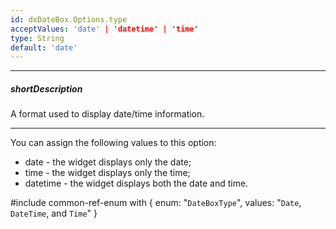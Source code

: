 ```yaml
---
id: dxDateBox.Options.type
acceptValues: 'date' | 'datetime' | 'time'
type: String
default: 'date'
---
```

---
##### shortDescription
A format used to display date/time information.

---
You can assign the following values to this option:

- date - the widget displays only the date;
- time - the widget displays only the time;
- datetime - the widget displays both the date and time.

#include common-ref-enum with {
    enum: "`DateBoxType`",
    values: "`Date`, `DateTime`, and `Time`"
}